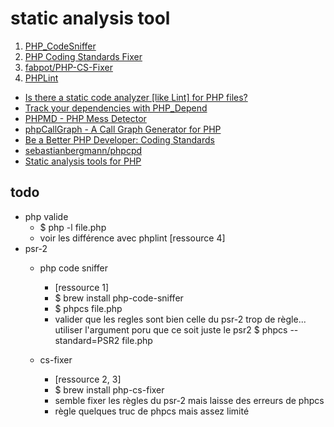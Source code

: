 static analysis tool
===================

1. [PHP_CodeSniffer](http://pear.php.net/package/PHP_CodeSniffer)
2. [PHP Coding Standards Fixer](http://cs.sensiolabs.org/)
3. [fabpot/PHP-CS-Fixer](https://github.com/fabpot/PHP-CS-Fixer)
4. [ PHPLint](http://www.icosaedro.it/phplint/)

- [Is there a static code analyzer [like Lint] for PHP files? ](http://stackoverflow.com/questions/378959/is-there-a-static-code-analyzer-like-lint-for-php-files)
- [Track your dependencies with PHP_Depend](http://manuel-pichler.de/pages/pdepend.html)
- [PHPMD - PHP Mess Detector](http://phpmd.org/)
- [phpCallGraph - A Call Graph Generator for PHP](http://phpcallgraph.sourceforge.net/)
- [Be a Better PHP Developer: Coding Standards](http://jason.pureconcepts.net/2012/11/php-coding-standards/)
- [sebastianbergmann/phpcpd](https://github.com/sebastianbergmann/phpcpd)
- [Static analysis tools for PHP](https://chrsm.org/post/static-analysis-tools-for-php/#build)



## todo 
- php valide 
  * $ php -l file.php
  * voir les différence avec phplint [ressource 4]
- psr-2
  * php code sniffer
    - [ressource 1]
    - $ brew install php-code-sniffer
    - $ phpcs file.php
    - valider que les regles sont bien celle du psr-2
      trop de règle... utiliser l'argument poru que ce soit juste le psr2
      $  phpcs --standard=PSR2 file.php

  * cs-fixer
    - [ressource 2, 3]
    - $ brew install php-cs-fixer
    - semble fixer les règles du psr-2 mais laisse des erreurs de phpcs
    - règle quelques truc de phpcs mais assez limité
